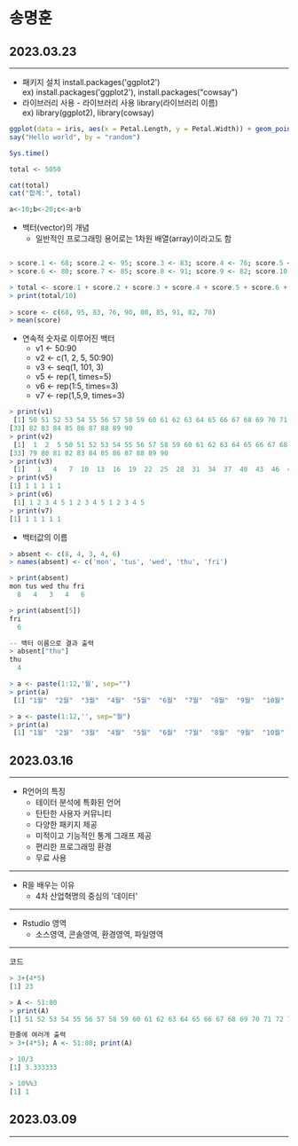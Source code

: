 # 송명훈

## 2023.03.23
---
*    패키지 설치 install.packages('ggplot2')  
     ex) install.packages('ggplot2'), install.packages("cowsay")
*    라이브러리 사용 - 라이브러리 사용 library(라이브러리 이름)  
     ex) library(ggplot2), library(cowsay)

```R
ggplot(data = iris, aes(x = Petal.Length, y = Petal.Width)) + geom_point()
say("Hello world", by = "random") 

Sys.time()

total <- 5050

cat(total)
cat("합계:", total)

a<-10;b<-20;c<-a+b
```

*    백터(vector)의 개념  
     * 일반적인 프로그래밍 용어로는 1차원 배열(array)이라고도 함

```R

> score.1 <- 68; score.2 <- 95; score.3 <- 83; score.4 <- 76; score.5 <- 90
> score.6 <- 80; score.7 <- 85; score.8 <- 91; score.9 <- 82; score.10 <- 70

> total <- score.1 + score.2 + score.3 + score.4 + score.5 + score.6 + score.7 + score.8 + score.9 + score.10
> print(total/10)
  
> score <- c(68, 95, 83, 76, 90, 80, 85, 91, 82, 70)
> mean(score)
```

* 연속적 숫자로 이루어진 백터  
     * v1 <- 50:90
     * v2 <- c(1, 2, 5, 50:90)
     * v3 <- seq(1, 101, 3)
     * v5 <- rep(1, times=5)
     * v6 <- rep(1:5, times=3)
     * v7 <- rep(1,5,9, times=3)
```R
> print(v1)
 [1] 50 51 52 53 54 55 56 57 58 59 60 61 62 63 64 65 66 67 68 69 70 71 72 73 74 75 76 77 78 79 80 81
[33] 82 83 84 85 86 87 88 89 90
> print(v2)
 [1]  1  2  5 50 51 52 53 54 55 56 57 58 59 60 61 62 63 64 65 66 67 68 69 70 71 72 73 74 75 76 77 78
[33] 79 80 81 82 83 84 85 86 87 88 89 90
> print(v3)
 [1]   1   4   7  10  13  16  19  22  25  28  31  34  37  40  43  46  49  52  55  58  61  64  67  70  73  76  79  82  85  88  91  94  97 100
> print(v5)
[1] 1 1 1 1 1
> print(v6)
 [1] 1 2 3 4 5 1 2 3 4 5 1 2 3 4 5
> print(v7)
[1] 1 1 1 1 1
```

* 백터값의 이름  
```R
> absent <- c(8, 4, 3, 4, 6)
> names(absent) <- c('mon', 'tus', 'wed', 'thu', 'fri')

> print(absent)
mon tus wed thu fri 
  8   4   3   4   6 

> print(absent[5])
fri 
  6 

-- 백터 이름으로 결과 출력
> absent["thu"]
thu 
  4 

> a <- paste(1:12,'월', sep="")
> print(a)
 [1] "1월"  "2월"  "3월"  "4월"  "5월"  "6월"  "7월"  "8월"  "9월"  "10월" "11월" "12월"

> a <- paste(1:12,'', sep="월")
> print(a)
 [1] "1월"  "2월"  "3월"  "4월"  "5월"  "6월"  "7월"  "8월"  "9월"  "10월" "11월" "12월"
```


## 2023.03.16

---
* R언어의 특징  
     * 테이터 분석에 특화된 언어
     * 탄탄한 사용자 커뮤니티
     * 다양한 패키지 제공
     * 미적이고 기능적인 통계 그래프 제공
     * 편리한 프로그래밍 환경
     * 무료 사용
---
* R을 배우는 이유
     * 4차 산업혁명의 중심의 '데이터'
---
* Rstudio 영역
     * 소스영역,  콘솔영역, 환경영역, 파일영역
---
코드
```R
> 3+(4*5)
[1] 23

> A <- 51:80
> print(A)
[1] 51 52 53 54 55 56 57 58 59 60 61 62 63 64 65 66 67 68 69 70 71 72 73 74 75 76 77 78 79 80

한줄에 여러개 출력
> 3+(4*5); A <- 51:80; print(A)

> 10/3  
[1] 3.333333

> 10%%3
[1] 1
```


## 2023.03.09

---
```R


```
